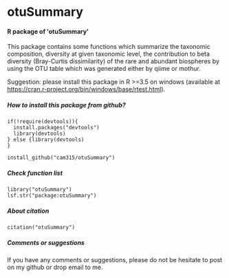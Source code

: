 # otuSummary
#### R package of 'otuSummary'

This package contains some functions which summarize the taxonomic composition, diversity at given taxonomic level, the contribution to beta diversity (Bray-Curtis dissimilarity) of the rare and abundant biospheres by using the OTU table which was generated either by qiime or mothur. 

Suggestion: please install this package in R >=3.5 on windows (available at https://cran.r-project.org/bin/windows/base/rtest.html). 

##### How to install this package from github?

    if(!require(devtools)){
      install.packages("devtools")
      library(devtools)
    } else {library(devtools)
    }
    
    install_github("cam315/otuSummary")
    
##### Check function list
    library("otuSummary")
    lsf.str("package:otuSummary")
    
##### About citation
    citation("otuSummary")

##### Comments or suggestions
If you have any comments or suggestions, please do not be hesitate to post on my github or drop email to me.
    



